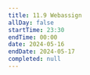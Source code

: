```yaml
---
title: 11.9 Webassign
allDay: false
startTime: 23:30
endTime: 00:00
date: 2024-05-16
endDate: 2024-05-17
completed: null
---
```

